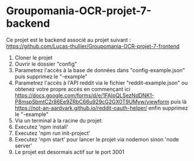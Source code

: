 # Groupomania-OCR-projet-7-backend

Ce projet est le backend associé au projet suivant : https://github.com/Lucas-thullier/Groupomania-OCR-projet-7-frontend

1. Cloner le projet
2. Ouvrir le dossier "config"
3. Parametrez l'accès à la base de données dans "config-example.json" puis supprimez le "-example"
4. Parametrez l'accès à l'API reddit via le fichier "reddit-example.json" ou obtenez votre propre accès en commençant ici https://docs.google.com/forms/d/e/1FAIpQLSezNdDNK1-P8mspSbmtC2r86Ee9ZRbC66u929cG2GX0T9UMyw/viewform
   puis là https://not-an-aardvark.github.io/reddit-oauth-helper/
   enfin supprimez le "-example"
5. Via un terminal à la racine du projet:
6. Executez 'npm install'
7. Executez 'npm run init-project'
8. Executez 'npm start' pour lancer le projet via nodemon sinon 'node server'
9. Le projet est desormais actif sur le port 3001
